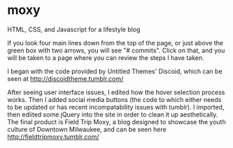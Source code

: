 moxy
====

HTML, CSS, and Javascript for a lifestyle blog

If you look four main lines down from the top of the page, or just above the green box with two arrows,
you will see "# commits". Click on that, and you will be taken to a page where you can review 
the steps I have taken. 

I began with the code provided by Untitled Themes' Discoid, which can be seen at http://discoidtheme.tumblr.com/

After seeing user interface issues, I edited how the hover selection process works. Then I added social media buttons
(the code to which either needs to be updated or has recent incompatability issues with tumblr). I imported, then
ediited some jQuery into the site in order to clean it up aesthetically. The final product is Field Trip Moxy,
a blog designed to showcase the youth culture of Downtown Milwaukee, and can be seen here http://fieldtripmoxy.tumblr.com/
